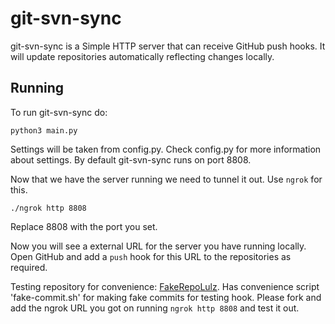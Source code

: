 git-svn-sync
============

git-svn-sync is a Simple HTTP server that can receive GitHub push hooks. It will update repositories automatically reflecting changes locally.

Running
-------
To run git-svn-sync do:

    python3 main.py

Settings will be taken from config.py. Check config.py for more information about settings. By default git-svn-sync runs on port 8808.

Now that we have the server running we need to tunnel it out. Use `ngrok` for this.

    ./ngrok http 8808

Replace 8808 with the port you set.

Now you will see a external URL for the server you have running locally. Open GitHub and add a `push` hook for this URL to the repositories as required. 

Testing repository for convenience: [FakeRepoLulz](https://github.com/svineet/FakeRepoLulz). Has convenience script 'fake-commit.sh' for making fake commits for testing hook. Please fork and add the ngrok URL you got on running `ngrok http 8808` and test it out.

